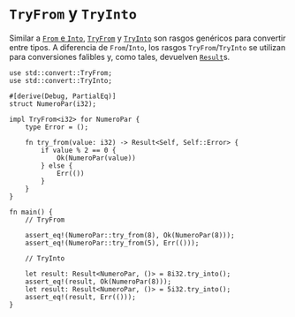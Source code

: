 # `TryFrom` y `TryInto`

Similar a [`From` e `Into`][from-into], [`TryFrom`] y [`TryInto`] son rasgos
genéricos para convertir entre tipos. A diferencia de `From`/`Into`, los rasgos
`TryFrom`/`TryInto` se utilizan para conversiones falibles y, como tales,
devuelven [`Result`]s.

[from-into]: from_into.html
[`TryFrom`]: https://doc.rust-lang.org/std/convert/trait.TryFrom.html
[`TryInto`]: https://doc.rust-lang.org/std/convert/trait.TryInto.html
[`Result`]: https://doc.rust-lang.org/std/result/enum.Result.html

```rust,editable
use std::convert::TryFrom;
use std::convert::TryInto;

#[derive(Debug, PartialEq)]
struct NumeroPar(i32);

impl TryFrom<i32> for NumeroPar {
    type Error = ();

    fn try_from(value: i32) -> Result<Self, Self::Error> {
        if value % 2 == 0 {
            Ok(NumeroPar(value))
        } else {
            Err(())
        }
    }
}

fn main() {
    // TryFrom

    assert_eq!(NumeroPar::try_from(8), Ok(NumeroPar(8)));
    assert_eq!(NumeroPar::try_from(5), Err(()));

    // TryInto

    let result: Result<NumeroPar, ()> = 8i32.try_into();
    assert_eq!(result, Ok(NumeroPar(8)));
    let result: Result<NumeroPar, ()> = 5i32.try_into();
    assert_eq!(result, Err(()));
}
```
